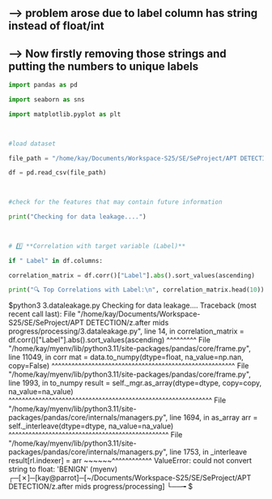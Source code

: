 ## --> problem arose due to label column has string instead of float/int

## --> Now firstly removing those strings and putting the numbers to unique labels

```python
import pandas as pd

import seaborn as sns

import matplotlib.pyplot as plt

  

#load dataset

file_path = "/home/kay/Documents/Workspace-S25/SE/SeProject/APT DETECTION/z.after mids progress/dataset/Thursday-WorkingHours-Morning-WebAttacks.pcap_ISCX.csv"

df = pd.read_csv(file_path)

  

#check for the features that may contain future information

print("Checking for data leakage....")

  

# 1️⃣ **Correlation with target variable (Label)**

if " Label" in df.columns:

correlation_matrix = df.corr()["Label"].abs().sort_values(ascending)

print("🔍 Top Correlations with Label:\n", correlation_matrix.head(10))
```
 $python3 3.dataleakage.py 
Checking for data leakage....
Traceback (most recent call last):
  File "/home/kay/Documents/Workspace-S25/SE/SeProject/APT DETECTION/z.after mids progress/processing/3.dataleakage.py", line 14, in <module>
    correlation_matrix = df.corr()["Label"].abs().sort_values(ascending)
                         ^^^^^^^^^
  File "/home/kay/myenv/lib/python3.11/site-packages/pandas/core/frame.py", line 11049, in corr
    mat = data.to_numpy(dtype=float, na_value=np.nan, copy=False)
          ^^^^^^^^^^^^^^^^^^^^^^^^^^^^^^^^^^^^^^^^^^^^^^^^^^^^^^^
  File "/home/kay/myenv/lib/python3.11/site-packages/pandas/core/frame.py", line 1993, in to_numpy
    result = self._mgr.as_array(dtype=dtype, copy=copy, na_value=na_value)
             ^^^^^^^^^^^^^^^^^^^^^^^^^^^^^^^^^^^^^^^^^^^^^^^^^^^^^^^^^^^^^
  File "/home/kay/myenv/lib/python3.11/site-packages/pandas/core/internals/managers.py", line 1694, in as_array
    arr = self._interleave(dtype=dtype, na_value=na_value)
          ^^^^^^^^^^^^^^^^^^^^^^^^^^^^^^^^^^^^^^^^^^^^^^^^
  File "/home/kay/myenv/lib/python3.11/site-packages/pandas/core/internals/managers.py", line 1753, in _interleave
    result[rl.indexer] = arr
    ~~~~~~^^^^^^^^^^^^
ValueError: could not convert string to float: 'BENIGN'
(myenv) ┌─[✗]─[kay@parrot]─[~/Documents/Workspace-S25/SE/SeProject/APT DETECTION/z.after mids progress/processing]
└──╼ $



